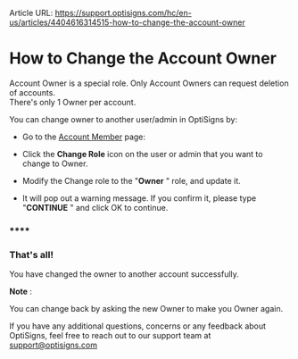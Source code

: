 Article URL: https://support.optisigns.com/hc/en-us/articles/4404616314515-how-to-change-the-account-owner

# How to Change the Account Owner

Account Owner is a special role. Only Account Owners can request deletion of
accounts.  
There's only 1 Owner per account.

You can change owner to another user/admin in OptiSigns by:

  * Go to the [Account Member](https://app.optisigns.com/app/s/account-members) page:
  * Click the **Change Role** icon on the user or admin that you want to change to Owner.

  * Modify the Change role to the "**Owner** " role, and update it.

  * It will pop out a warning message. If you confirm it, please type "**CONTINUE** " and click OK to continue.

### ****

### **That's all!**

You have changed the owner to another account successfully.

**Note** :

You can change back by asking the new Owner to make you Owner again.

If you have any additional questions, concerns or any feedback about
OptiSigns, feel free to reach out to our support team at
[support@optisigns.com](mailto:support@optisigns.com)

